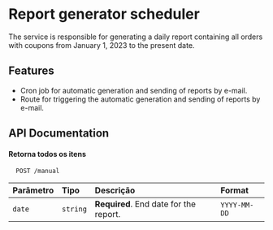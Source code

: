 
# Report generator scheduler

The service is responsible for generating a daily report containing all orders with coupons from January 1, 2023 to the present date.


## Features

- Cron job for automatic generation and sending of reports by e-mail.
- Route for triggering the automatic generation and sending of reports by e-mail.


## API Documentation

#### Retorna todos os itens

```http
  POST /manual
```

| Parâmetro   | Tipo       | Descrição                           | Format |
| :---------- | :--------- | :---------------------------------- | :---------- |
| `date` | `string` | **Required**. End date for the report. | `YYYY-MM-DD` |


